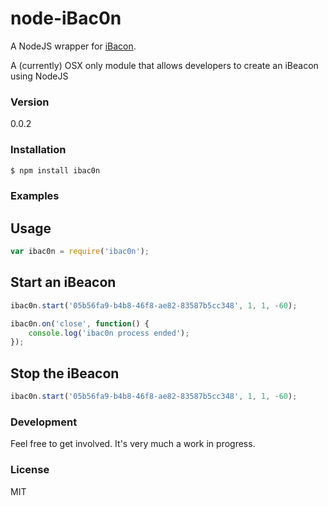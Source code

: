 # node-iBac0n

A NodeJS wrapper for [iBacon](https://github.com/moonthug/ibac0n).

A (currently) OSX only module that allows developers to create an iBeacon using NodeJS

### Version
0.0.2

### Installation

```sh
$ npm install ibac0n
```

### Examples


## Usage

```javascript
var ibac0n = require('ibac0n');
```

## Start an iBeacon

```javascript
ibac0n.start('05b56fa9-b4b8-46f8-ae82-83587b5cc348', 1, 1, -60);

ibac0n.on('close', function() {
    console.log('ibac0n process ended');
});
```

## Stop the iBeacon

```javascript
ibac0n.start('05b56fa9-b4b8-46f8-ae82-83587b5cc348', 1, 1, -60);
```

### Development

Feel free to get involved. It's very much a work in progress.


### License

MIT